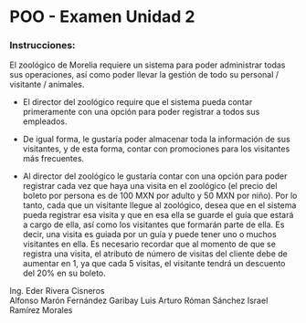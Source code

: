 # POO - Examen Unidad 2

### Instrucciones:

El zoológico de Morelia requiere un sistema para poder administrar todas sus operaciones, así como poder llevar la gestión de todo su personal / visitante / animales.

- El director del zoológico require que el sistema pueda contar primeramente con una opción para poder registrar a todos sus empleados.

- De igual forma, le gustaría poder almacenar toda la información de sus visitantes, y de esta forma, contar con promociones para los visitantes más frecuentes.

- Al director del zoológico le gustaría contar con una opción para poder registrar cada vez que haya una visita en el zoológico (el precio del boleto por persona es de 100 MXN por adulto y 50 MXN por niño). Por lo tanto, cada que un visitante llegue al zoológico, desea que en el sistema pueda registrar esa visita y que en esa ella se guarde el guía que estará a cargo de ella, así como los visitantes que formarán parte de ella. Es decir, una visita es guiada por un guía y puede tener uno o muchos visitantes en ella. Es necesario recordar que al momento de que se registra una visita, el atributo de número de visitas del cliente debe de aumentar en 1, ya que cada 5 visitas, el visitante tendrá un descuento del 20% en su boleto.

Ing. Eder Rivera Cisneros  
Alfonso Marón Fernández Garibay
Luis Arturo Róman Sánchez
Israel Ramírez Morales